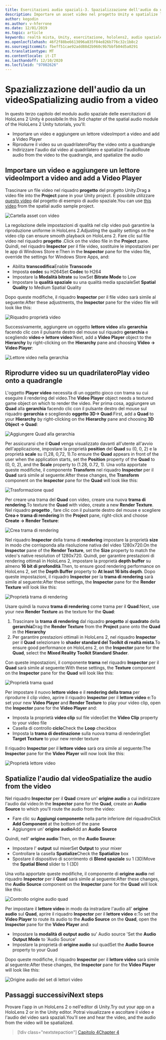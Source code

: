 ```yaml
---
title: Esercitazioni audio spaziali-3. Spazializzazione dell'audio da un video
description: Importare un asset video nel progetto Unity e spatialize l'audio dal video.
author: kegodin
ms.author: v-hferrone
ms.date: 12/01/2019
ms.topic: article
keywords: realtà mista, Unity, esercitazione, hololens2, audio spaziale, MRTK, Toolkit per realtà mista, UWP, Windows 10, HRTF, funzione di trasferimento relativa alla testa, Reverb, Microsoft Spatializer, importazione video, lettore video
ms.openlocfilehash: 46f2f88be6613096a835f04e826b776c32c1b8c2
ms.sourcegitcommit: fbeff51cae92add88d2b960c9b7bbfb04d5a0291
ms.translationtype: MT
ms.contentlocale: it-IT
ms.lasthandoff: 12/10/2020
ms.locfileid: "97002626"
---
```

# <a name="spatializing-audio-from-a-video"></a><span data-ttu-id="bc43a-105">Spazializzazione dell'audio da un video</span><span class="sxs-lookup"><span data-stu-id="bc43a-105">Spatializing audio from a video</span></span>
<span data-ttu-id="bc43a-106">In questo terzo capitolo del modulo audio spaziale delle esercitazioni di HoloLens 2 Unity è possibile:</span><span class="sxs-lookup"><span data-stu-id="bc43a-106">In this 3rd chapter of the spatial audio module of the HoloLens 2 Unity tutorials, you'll:</span></span>
* <span data-ttu-id="bc43a-107">Importare un video e aggiungere un lettore video</span><span class="sxs-lookup"><span data-stu-id="bc43a-107">Import a video and add a Video Player</span></span>
* <span data-ttu-id="bc43a-108">Riprodurre il video su un quadrilatero</span><span class="sxs-lookup"><span data-stu-id="bc43a-108">Play the video onto a quadrangle</span></span>
* <span data-ttu-id="bc43a-109">Indirizzare l'audio dal video al quadrilatero e spatialize l'audio</span><span class="sxs-lookup"><span data-stu-id="bc43a-109">Route audio from the video to the quadrangle, and spatialize the audio</span></span>

## <a name="import-a-video-and-add-a-video-player"></a><span data-ttu-id="bc43a-110">Importare un video e aggiungere un lettore video</span><span class="sxs-lookup"><span data-stu-id="bc43a-110">Import a video and add a Video Player</span></span>

<span data-ttu-id="bc43a-111">Trascinare un file video nel riquadro **progetto** del progetto Unity.</span><span class="sxs-lookup"><span data-stu-id="bc43a-111">Drag a video file into the **Project** pane in your Unity project.</span></span> <span data-ttu-id="bc43a-112">È possibile utilizzare [questo video](https://github.com/microsoft/spatialaudio-unity/blob/develop/Samples/MicrosoftSpatializerSample/Assets/Microsoft%20HoloLens%20-%20Spatial%20Sound-PTPvx7mDon4.mp4?raw=true) dal progetto di esempio di audio spaziale.</span><span class="sxs-lookup"><span data-stu-id="bc43a-112">You can use [this video](https://github.com/microsoft/spatialaudio-unity/blob/develop/Samples/MicrosoftSpatializerSample/Assets/Microsoft%20HoloLens%20-%20Spatial%20Sound-PTPvx7mDon4.mp4?raw=true) from the spatial audio sample project.</span></span>

![Cartella asset con video](images/spatial-audio/assets-folder-with-video.png)

<span data-ttu-id="bc43a-114">La regolazione delle impostazioni di qualità nel clip video può garantire la riproduzione uniforme in HoloLens 2.</span><span class="sxs-lookup"><span data-stu-id="bc43a-114">Adjusting the quality settings on the video clip can ensure smooth playback on HoloLens 2.</span></span> <span data-ttu-id="bc43a-115">Fare clic sul file video nel riquadro **progetto** .</span><span class="sxs-lookup"><span data-stu-id="bc43a-115">Click on the video file in the **Project** pane.</span></span> <span data-ttu-id="bc43a-116">Quindi, nel riquadro **Inspector** per il file video, sostituire le impostazioni per le app di Windows Store e:</span><span class="sxs-lookup"><span data-stu-id="bc43a-116">Then in the **Inspector** pane for the video file, override the settings for Windows Store Apps, and:</span></span>
* <span data-ttu-id="bc43a-117">Abilita **transcodifica**</span><span class="sxs-lookup"><span data-stu-id="bc43a-117">Enable **Transcode**</span></span>
* <span data-ttu-id="bc43a-118">Imposta **codec** su H264</span><span class="sxs-lookup"><span data-stu-id="bc43a-118">Set **Codec** to H264</span></span>
* <span data-ttu-id="bc43a-119">Impostare la **Modalità bitrate** su low</span><span class="sxs-lookup"><span data-stu-id="bc43a-119">Set **Bitrate Mode** to Low</span></span>
* <span data-ttu-id="bc43a-120">Impostare la **qualità spaziale** su una qualità media spaziale</span><span class="sxs-lookup"><span data-stu-id="bc43a-120">Set **Spatial Quality** to Medium Spatial Quality</span></span>

<span data-ttu-id="bc43a-121">Dopo queste modifiche, il riquadro **Inspector** per il file video sarà simile al seguente:</span><span class="sxs-lookup"><span data-stu-id="bc43a-121">After these adjustments, the **Inspector** pane for the video file will look like this:</span></span>

![Riquadro proprietà video](images/spatial-audio/video-property-pane.png)

<span data-ttu-id="bc43a-123">Successivamente, aggiungere un oggetto **lettore video** alla **gerarchia** facendo clic con il pulsante destro del mouse sul riquadro **gerarchia** e scegliendo **video-> lettore video**:</span><span class="sxs-lookup"><span data-stu-id="bc43a-123">Next, add a **Video Player** object to the **Hierarchy** by right-clicking on the **Hierarchy** pane and choosing **Video -> Video Player**:</span></span>

![Lettore video nella gerarchia](images/spatial-audio/video-player-in-hierarchy.png)

## <a name="play-video-onto-a-quadrangle"></a><span data-ttu-id="bc43a-125">Riprodurre video su un quadrilatero</span><span class="sxs-lookup"><span data-stu-id="bc43a-125">Play video onto a quadrangle</span></span>
<span data-ttu-id="bc43a-126">L'oggetto **Player video** necessita di un oggetto gioco con trama su cui eseguire il rendering del video.</span><span class="sxs-lookup"><span data-stu-id="bc43a-126">The **Video Player** object needs a textured game object on which to render the video.</span></span> <span data-ttu-id="bc43a-127">Per prima cosa, aggiungere un **Quad** alla **gerarchia** facendo clic con il pulsante destro del mouse sul riquadro **gerarchia** e scegliendo **oggetto 3D-> Quad**:</span><span class="sxs-lookup"><span data-stu-id="bc43a-127">First, add a **Quad** to your **Hierarchy** by right-clicking on the **Hierarchy** pane and choosing **3D Object -> Quad**:</span></span>

![Aggiungere Quad alla gerarchia](images/spatial-audio/add-quad-to-hierarchy.png)

<span data-ttu-id="bc43a-129">Per assicurarsi che il **Quad** venga visualizzato davanti all'utente all'avvio dell'applicazione, impostare la proprietà **position** del **Quad** su (0, 0, 2) e la proprietà **scale** su (1,28, 0,72, 1).</span><span class="sxs-lookup"><span data-stu-id="bc43a-129">To ensure the **Quad** appears in front of the user when the application starts, set the **Position** property of the **Quad** to (0, 0, 2), and the **Scale** property to (1.28, 0.72, 1).</span></span> <span data-ttu-id="bc43a-130">Una volta apportate queste modifiche, il componente **Transform** nel riquadro **Inspector** per il **Quad** sarà simile al seguente:</span><span class="sxs-lookup"><span data-stu-id="bc43a-130">After these changes, the **Transform** component on the **Inspector** pane for the **Quad** will look like this:</span></span>

![Trasformazione quad](images/spatial-audio/quad-transform.png)

<span data-ttu-id="bc43a-132">Per creare una trama del **Quad** con video, creare una nuova **trama di rendering**.</span><span class="sxs-lookup"><span data-stu-id="bc43a-132">To texture the **Quad** with video, create a new **Render Texture**.</span></span> <span data-ttu-id="bc43a-133">Nel riquadro **progetto** , fare clic con il pulsante destro del mouse e scegliere **Crea-> trama di rendering**:</span><span class="sxs-lookup"><span data-stu-id="bc43a-133">In the **Project** pane, right-click and choose **Create -> Render Texture**:</span></span>

![Crea trama di rendering](images/spatial-audio/create-render-texture.png)

<span data-ttu-id="bc43a-135">Nel riquadro **Inspector** della trama di **rendering** impostare la proprietà **size** in modo che corrisponda alla risoluzione nativa del video 1280x720.</span><span class="sxs-lookup"><span data-stu-id="bc43a-135">On the **Inspector** pane of the **Render Texture**, set the **Size** property to match the video's native resolution of 1280x720.</span></span> <span data-ttu-id="bc43a-136">Quindi, per garantire prestazioni di rendering ottimali in HoloLens 2, impostare la proprietà **depth buffer** su almeno **16 bit di profondità**.</span><span class="sxs-lookup"><span data-stu-id="bc43a-136">Then, to ensure good rendering performance on HoloLens 2, set the **Depth Buffer** property to **At least 16 bits depth**.</span></span> <span data-ttu-id="bc43a-137">Dopo queste impostazioni, il riquadro **Inspector** per la **trama di rendering** sarà simile al seguente:</span><span class="sxs-lookup"><span data-stu-id="bc43a-137">After these settings, the **Inspector** pane for the **Render Texture** will look like this:</span></span>

![Proprietà trama di rendering](images/spatial-audio/render-texture-properties.png)

<span data-ttu-id="bc43a-139">Usare quindi la nuova **trama di rendering** come trama per il **Quad**:</span><span class="sxs-lookup"><span data-stu-id="bc43a-139">Next, use your new **Render Texture** as the texture for the **Quad**:</span></span>
1. <span data-ttu-id="bc43a-140">Trascinare la **trama di rendering** dal riquadro **progetto** al **quadrato** della **gerarchia**</span><span class="sxs-lookup"><span data-stu-id="bc43a-140">Drag the **Render Texture** from the **Project** pane onto the **Quad** in the **Hierarchy**</span></span>
2. <span data-ttu-id="bc43a-141">Per garantire prestazioni ottimali in HoloLens 2, nel riquadro **Inspector** per il **Quad** selezionare lo **shader standard del Toolkit di realtà mista**.</span><span class="sxs-lookup"><span data-stu-id="bc43a-141">To ensure good performance on HoloLens 2, on the **Inspector** pane for the **Quad**, select the **Mixed Reality Toolkit Standard Shader**.</span></span>

<span data-ttu-id="bc43a-142">Con queste impostazioni, il componente **trama** nel riquadro **Inspector** per il **Quad** sarà simile al seguente:</span><span class="sxs-lookup"><span data-stu-id="bc43a-142">With these settings, the **Texture** component on the **Inspector** pane for the **Quad** will look like this:</span></span>

![Proprietà trama quad](images/spatial-audio/quad-texture-properties.png)

<span data-ttu-id="bc43a-144">Per impostare il nuovo **lettore video** e il **rendering della trama** per riprodurre il clip video, aprire il riquadro **Inspector** per il **lettore video** e:</span><span class="sxs-lookup"><span data-stu-id="bc43a-144">To set your new **Video Player** and **Render Texture** to play your video clip, open the **Inspector** pane for the **Video Player** and:</span></span>
* <span data-ttu-id="bc43a-145">Imposta la proprietà **video clip** sul file video</span><span class="sxs-lookup"><span data-stu-id="bc43a-145">Set the **Video Clip** property to your video file</span></span>
* <span data-ttu-id="bc43a-146">Casella di controllo **ciclo**</span><span class="sxs-lookup"><span data-stu-id="bc43a-146">Check the **Loop** checkbox</span></span>
* <span data-ttu-id="bc43a-147">Imposta la **trama di destinazione** sulla nuova trama di rendering</span><span class="sxs-lookup"><span data-stu-id="bc43a-147">Set **Target Texture** to your new render texture</span></span>

<span data-ttu-id="bc43a-148">Il riquadro **Inspector** per il **lettore video** sarà ora simile al seguente:</span><span class="sxs-lookup"><span data-stu-id="bc43a-148">The **Inspector** pane for the **Video Player** will now look like this:</span></span>

![Proprietà lettore video](images/spatial-audio/video-player-properties.png)

## <a name="spatialize-the-audio-from-the-video"></a><span data-ttu-id="bc43a-150">Spatialize l'audio dal video</span><span class="sxs-lookup"><span data-stu-id="bc43a-150">Spatialize the audio from the video</span></span>
<span data-ttu-id="bc43a-151">Nel riquadro **Inspector** per il **Quad** creare un' **origine audio** a cui indirizzare l'audio dal video:</span><span class="sxs-lookup"><span data-stu-id="bc43a-151">In the **Inspector** pane for the **Quad**, create an **Audio Source** to which you'll route the audio from the video:</span></span>
* <span data-ttu-id="bc43a-152">Fare clic su **Aggiungi componente** nella parte inferiore del riquadro</span><span class="sxs-lookup"><span data-stu-id="bc43a-152">Click **Add Component** at the bottom of the pane</span></span>
* <span data-ttu-id="bc43a-153">Aggiungere un' **origine audio**</span><span class="sxs-lookup"><span data-stu-id="bc43a-153">Add an **Audio Source**</span></span>

<span data-ttu-id="bc43a-154">Quindi, nell' **origine audio**:</span><span class="sxs-lookup"><span data-stu-id="bc43a-154">Then, on the **Audio Source**:</span></span>
* <span data-ttu-id="bc43a-155">Impostare l' **output** sul mixer</span><span class="sxs-lookup"><span data-stu-id="bc43a-155">Set **Output** to your mixer</span></span>
* <span data-ttu-id="bc43a-156">Controllare la casella **Spatialize**</span><span class="sxs-lookup"><span data-stu-id="bc43a-156">Check the **Spatialize** box</span></span>
* <span data-ttu-id="bc43a-157">Spostare il dispositivo di scorrimento di **Blend spaziale** su 1 (3D)</span><span class="sxs-lookup"><span data-stu-id="bc43a-157">Move the **Spatial Blend** slider to 1 (3D)</span></span>

<span data-ttu-id="bc43a-158">Una volta apportate queste modifiche, il componente di **origine audio** nel riquadro **Inspector** per il **Quad** sarà simile al seguente:</span><span class="sxs-lookup"><span data-stu-id="bc43a-158">After these changes, the **Audio Source** component on the **Inspector** pane for the **Quad** will look like this:</span></span>

![Controllo origine audio quad](images/spatial-audio/quad-audio-source-inspector.png)

<span data-ttu-id="bc43a-160">Per impostare il **lettore video** in modo da instradare l'audio all' **origine audio** sul **Quad**, aprire il riquadro **Inspector** per il **lettore video** e:</span><span class="sxs-lookup"><span data-stu-id="bc43a-160">To set the **Video Player** to route its audio to the **Audio Source** on the **Quad**, open the **Inspector** pane for the **Video Player** and:</span></span>
* <span data-ttu-id="bc43a-161">Impostare la **modalità di output audio** su' Audio source '</span><span class="sxs-lookup"><span data-stu-id="bc43a-161">Set the **Audio Output Mode** to 'Audio Source'</span></span>
* <span data-ttu-id="bc43a-162">Impostare la proprietà di **origine audio** sul quad</span><span class="sxs-lookup"><span data-stu-id="bc43a-162">Set the **Audio Source** property to your Quad</span></span>

<span data-ttu-id="bc43a-163">Dopo queste modifiche, il riquadro **Inspector** per il **lettore video** sarà simile al seguente:</span><span class="sxs-lookup"><span data-stu-id="bc43a-163">After these changes, the **Inspector** pane for the **Video Player** will look like this:</span></span>

![Origine audio del set di lettori video](images/spatial-audio/video-player-set-audio-source.png)

## <a name="next-steps"></a><span data-ttu-id="bc43a-165">Passaggi successivi</span><span class="sxs-lookup"><span data-stu-id="bc43a-165">Next steps</span></span>
<span data-ttu-id="bc43a-166">Provare l'app in un HoloLens 2 o nell'editor di Unity.</span><span class="sxs-lookup"><span data-stu-id="bc43a-166">Try out your app on a HoloLens 2 or in the Unity editor.</span></span> <span data-ttu-id="bc43a-167">Potrai visualizzare e ascoltare il video e l'audio del video sarà spaziali.</span><span class="sxs-lookup"><span data-stu-id="bc43a-167">You'll see and hear the video, and the audio from the video will be spatialized.</span></span>

> [!div class="nextstepaction"]
> [<span data-ttu-id="bc43a-168">Capitolo 4</span><span class="sxs-lookup"><span data-stu-id="bc43a-168">Chapter 4</span></span>](unity-spatial-audio-ch4.md) 

